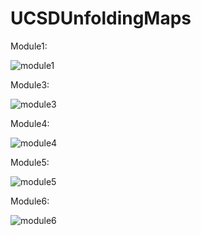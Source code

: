 # UCSDUnfoldingMaps

Module1: 

![module1](https://user-images.githubusercontent.com/98570636/212520766-9fe7049d-1024-4e9d-8c28-351396e0daae.png)

Module3: 

![module3](https://user-images.githubusercontent.com/98570636/212520771-c3afbeb7-3f75-407e-8e08-33c530b0d7ae.png)

Module4: 

![module4](https://user-images.githubusercontent.com/98570636/212520801-f824384a-f121-4a8a-ab28-9c0ca6af0702.png)

Module5: 

![module5](https://user-images.githubusercontent.com/98570636/212520809-c01602d6-ff04-49ca-985a-37186aff4c1f.png)

Module6: 

![module6](https://user-images.githubusercontent.com/98570636/212520811-c8246eed-ad71-4a33-ad2c-a78d0ff05004.png)
